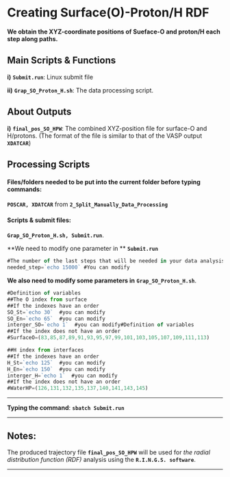 # Creating Surface(O)-Proton/H RDF

**We obtain the XYZ-coordinate positions of Sueface-O and proton/H each step along paths.** 

## Main Scripts & Functions

**i)** **`Submit.run`**: Linux submit file

**ii)** **`Grap_SO_Proton_H.sh`**: The data processing script.

## About Outputs

**i)** **`final_pos_SO_HPW`**: The combined XYZ-position file for surface-O and H/protons. (The format of the file is similar to that of the VASP output **`XDATCAR`**) 

## Processing Scripts

#### Files/folders needed to be put into the current folder before typing commands:

**`POSCAR, XDATCAR`** from **`2_Split_Manually_Data_Processing`**

#### Scripts & submit files: 

**`Grap_SO_Proton_H.sh, Submit.run`**.

**We need to modify one parameter in ** **`Submit.run`**

```javascript
#The number of the last steps that will be needed in your data analysis
needed_step=`echo 15000` #You can modify 
```

**We also need to modify some parameters in** **`Grap_SO_Proton_H.sh`**.

```javascript
#Definition of variables
##The O index from surface 
##If the indexes have an order
SO_St=`echo 30`  #you can modify
SO_En=`echo 65`  #you can modify
interger_SO=`echo 1`  #you can modify#Definition of variables
##If the index does not have an order
#SurfaceO=(83,85,87,89,91,93,95,97,99,101,103,105,107,109,111,113)

##H index from interfaces 
##If the indexes have an order
H_St=`echo 125`  #you can modify
H_En=`echo 150`  #you can modify
interger_H=`echo 1`  #you can modify
##If the index does not have an order
#WaterHP=(126,131,132,135,137,140,141,143,145)
```

****

**Typing the command**: **`sbatch Submit.run`** 

****

## Notes:

The produced trajectory file **`final_pos_SO_HPW`** will be used for *the radial distribution function (RDF)* analysis using the **`R.I.N.G.S. software`**. 

****

